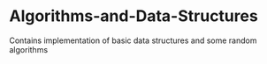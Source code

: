 # Algorithms-and-Data-Structures
Contains implementation of basic data structures and some random algorithms
